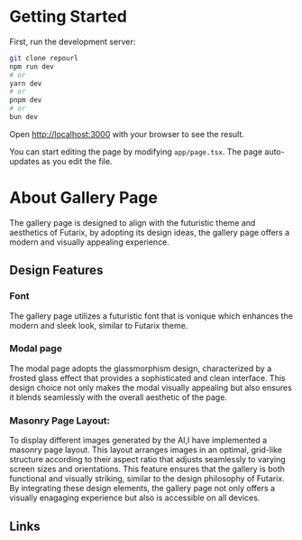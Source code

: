 
# Getting Started

First, run the development server:

```bash
git clone repourl
npm run dev
# or
yarn dev
# or
pnpm dev
# or
bun dev
```

Open [http://localhost:3000](http://localhost:3000) with your browser to see the result.

You can start editing the page by modifying `app/page.tsx`. The page auto-updates as you edit the file.



# About Gallery Page
The gallery page  is designed to align with the futuristic theme and aesthetics of Futarix, by adopting its design  ideas, the  gallery page offers a modern and visually appealing experience.

## Design Features
### Font

The gallery page utilizes a futuristic font that is vonique which enhances the modern and sleek look, similar to Futarix theme. 


### Modal page

The modal page adopts the glassmorphism design, characterized by a frosted glass effect that provides a sophisticated and clean interface. This design choice not only makes the modal visually appealing but also ensures it blends seamlessly with the overall aesthetic of the page.

### Masonry Page Layout:

To display different images generated by the AI,I have implemented a masonry page layout. This layout arranges images in an optimal, grid-like structure according to their aspect ratio that adjusts seamlessly to varying screen sizes and orientations. This feature ensures that the gallery is both functional and visually striking, similar to the design philosophy of Futarix.
By integrating these design elements, the gallery page not only offers a visually enagaging experience but also is accessible on all devices. 

## Links


